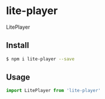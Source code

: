 # lite-player

LitePlayer

## Install

```bash
$ npm i lite-player --save
```

## Usage

```jsx
import LitePlayer from 'lite-player'
```
